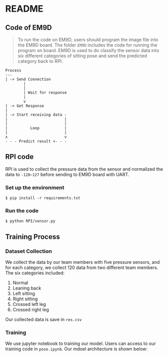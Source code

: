 # README

## Code of EM9D
> To run the code on EM9D, users should program the image file into the EM9D board.
The folder `EM9D` includes the code for running the program on board. EM9D is used to do classify the sensor data into six different categories of sitting pose and send the predicted category back to RPI.
```
Process
---
| -> Send Connection
        |
        |
        | Wait for response
        |
        v
| -> Get Response
|
| -> Start receiving data -
|                         |
|                         |
|          Loop           |
|                         |
∧                         v
- - - Predict result <- - -
```

## RPI code
RPI is used to collect the pressure data from the sensor and normalized the data to `-128~127` before sending to EM9D board with UART.

### Set up the environment
```
$ pip install -r requirements.txt
```

### Run the code
```
$ python RPI/sensor.py
```

## Training Process

### Dataset Collection
We collect the data by our team members with five pressure sensors, and for each category, we collect 120 data from two different team members. The six categories included:
1. Normal
2. Leaning back
3. Left sitting
4. Right sitting
5. Crossed left leg
6. Crossed right leg

Our collected data is save in `res.csv`

### Training
We use jupyter notebook to training our model. Users can access to our training code in `pose.ipynb`. Our mdoel architecture is shown below:
